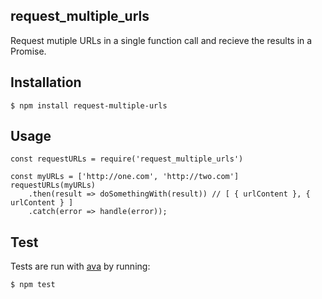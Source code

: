 ## request_multiple_urls

Request mutiple URLs in a single function call and recieve the results in a Promise.

## Installation

```
$ npm install request-multiple-urls
```

## Usage

```
const requestURLs = require('request_multiple_urls')

const myURLs = ['http://one.com', 'http://two.com']
requestURLs(myURLs)
    .then(result => doSomethingWith(result)) // [ { urlContent }, { urlContent } ]
    .catch(error => handle(error));

```

## Test

Tests are run with [ava](https://github.com/avajs/ava) by running:

```
$ npm test
```
